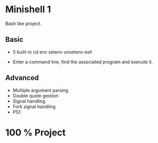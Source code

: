 # Minishell 1
Bash like project.

## Basic
* 5 built-in
  cd
  env
  setenv
  unsetenv
  exit
  
* Enter a command line, find the associated program and execute it.

## Advanced
* Multiple argument parsing
* Double quote gestion 
* Signal handling
* Fork signal handling
* PS1

# 100 % Project
